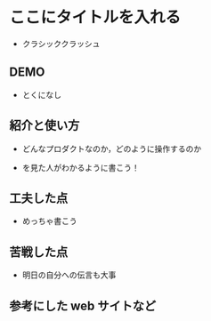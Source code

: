 # ここにタイトルを入れる
- クラシッククラッシュ
## DEMO

  - とくになし

## 紹介と使い方

  - どんなプロダクトなのか，どのように操作するのか

  - を見た人がわかるように書こう！

## 工夫した点

  - めっちゃ書こう

## 苦戦した点

  - 明日の自分への伝言も大事

## 参考にした web サイトなど
[]()
[]()
[]()
[]()
[]()
[]()
[]()
[]()
[]()